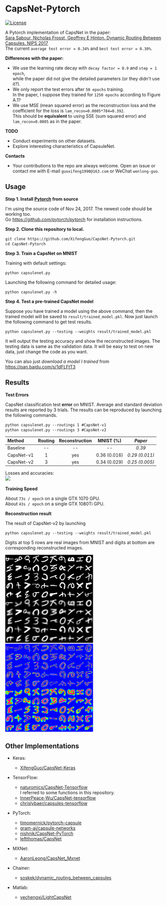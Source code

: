 # CapsNet-Pytorch
[![License](https://img.shields.io/github/license/mashape/apistatus.svg?maxAge=2592000)](https://github.com/XifengGuo/CapsNet-Keras/blob/master/LICENSE)

A Pytorch implementation of CapsNet in the paper:   
[Sara Sabour, Nicholas Frosst, Geoffrey E Hinton. Dynamic Routing Between Capsules. NIPS 2017](https://arxiv.org/abs/1710.09829)   
The current `average test error = 0.34%` and `best test error = 0.30%`.   
 
**Differences with the paper:**   
- We use the learning rate decay with `decay factor = 0.9` and `step = 1 epoch`,    
while the paper did not give the detailed parameters (or they didn't use it?).
- We only report the test errors after `50 epochs` training.   
In the paper, I suppose they trained for `1250 epochs` according to Figure A.1?
- We use MSE (mean squared error) as the reconstruction loss and 
the coefficient for the loss is `lam_recon=0.0005*784=0.392`.   
This should be **equivalent** to using SSE (sum squared error) and `lam_recon=0.0005` as in the paper.


**TODO**
- Conduct experiments on other datasets. 
- Explore interesting characteristics of CapsuleNet.

**Contacts**
- Your contributions to the repo are always welcome. 
Open an issue or contact me with E-mail `guoxifeng1990@163.com` or WeChat `wenlong-guo`.


## Usage

**Step 1.
Install [Pytorch](https://github.com/pytorch/pytorch) from source**

I'm using the source code of Nov 24, 2017. The newest code should be working too.   
Go https://github.com/pytorch/pytorch for installation instructions.

**Step 2. Clone this repository to local.**
```
git clone https://github.com/XifengGuo/CapsNet-Pytorch.git
cd CapsNet-Pytorch
```

**Step 3. Train a CapsNet on MNIST**  

Training with default settings:
```
python capsulenet.py
```

Launching the following command for detailed usage:
```
python capsulenet.py -h
``` 

**Step 4. Test a pre-trained CapsNet model**

Suppose you have trained a model using the above command, then the trained model will be
saved to `result/trained_model.pkl`. Now just launch the following command to get test results.
```
python capsulenet.py --testing --weights result/trained_model.pkl
```
It will output the testing accuracy and show the reconstructed images.
The testing data is same as the validation data. It will be easy to test on new data, 
just change the code as you want.

You can also just *download a model I trained* from 
https://pan.baidu.com/s/1dFLFtT3


## Results

**Test Errors**   

CapsNet classification test **error** on MNIST. Average and standard deviation results are
reported by 3 trials. The results can be reproduced by launching the following commands.   
 ```
 python capsulenet.py --routings 1 #CapsNet-v1   
 python capsulenet.py --routings 3 #CapsNet-v2
```
   Method     |   Routing   |   Reconstruction  |  MNIST (%)  |  *Paper*    
   :---------|:------:|:---:|:----:|:----:
   Baseline |  -- | -- | --             | *0.39* 
   CapsNet-v1  |  1 | yes | 0.36 (0.016)| *0.29 (0.011)*
   CapsNet-v2  |  3 | yes| 0.34 (0.029) | *0.25 (0.005)*
   
Losses and accuracies:   
![](result/log.png)


**Training Speed**  

About `73s / epoch` on a single GTX 1070 GPU.   
About `43s / epoch` on a single GTX 1080Ti GPU.         

**Reconstruction result**  

The result of CapsNet-v2 by launching   
```
python capsulenet.py --testing --weights result/trained_model.pkl
```
Digits at top 5 rows are real images from MNIST and 
digits at bottom are corresponding reconstructed images.

![](result/real_and_recon.png)![](result/real_and_recon_color.png)


## Other Implementations
- Keras:   
  - [XifengGuo/CapsNet-Keras](https://github.com/XifengGuo/CapsNet-Keras)   
  
- TensorFlow:
  - [naturomics/CapsNet-Tensorflow](https://github.com/naturomics/CapsNet-Tensorflow.git)   
  I referred to some functions in this repository.
  - [InnerPeace-Wu/CapsNet-tensorflow](https://github.com/InnerPeace-Wu/CapsNet-tensorflow)   
  - [chrislybaer/capsules-tensorflow](https://github.com/chrislybaer/capsules-tensorflow)

- PyTorch:
  - [timomernick/pytorch-capsule](https://github.com/timomernick/pytorch-capsule)
  - [gram-ai/capsule-networks](https://github.com/gram-ai/capsule-networks)
  - [nishnik/CapsNet-PyTorch](https://github.com/nishnik/CapsNet-PyTorch.git)
  - [leftthomas/CapsNet](https://github.com/leftthomas/CapsNet)
  
- MXNet:
  - [AaronLeong/CapsNet_Mxnet](https://github.com/AaronLeong/CapsNet_Mxnet)
  
- Chainer:
  - [soskek/dynamic_routing_between_capsules](https://github.com/soskek/dynamic_routing_between_capsules)

- Matlab:
  - [yechengxi/LightCapsNet](https://github.com/yechengxi/LightCapsNet)
